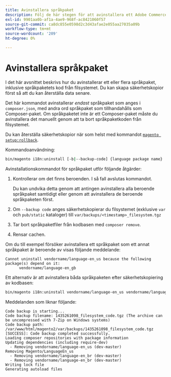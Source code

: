 ```yaml
---
title: Avinstallera språkpaket
description: Följ de här stegen för att avinstallera ett Adobe Commerce-språkpaket.
exl-id: 9901aa0b-af1a-4ae9-968f-ac8421060f57
source-git-commit: ca8dc855e0598d2c3d43afae2e055aa27035a09b
workflow-type: tm+mt
source-wordcount: '209'
ht-degree: 0%

---
```


# Avinstallera språkpaket

I det här avsnittet beskrivs hur du avinstallerar ett eller flera språkpaket, inklusive språkpaketets kod från filsystemet. Du kan skapa säkerhetskopior först så att du kan återställa data senare.

Det här kommandot avinstallerar *endast* språkpaket som anges i `composer.json`, med andra ord språkpaket som tillhandahålls som Composer-paket. Om språkpaketet inte är ett Composer-paket måste du avinstallera det manuellt genom att ta bort språkpaketkoden från filsystemet.

Du kan återställa säkerhetskopior när som helst med kommandot [`magento setup:rollback`](uninstall-modules.md#roll-back-the-file-system-database-or-media-files).

Kommandoanvändning:

```bash
bin/magento i18n:uninstall [-b|--backup-code] {language package name} ... {language package name}
```

Avinstallationskommandot för språkpaket utför följande åtgärder:

1. Kontrollerar om det finns beroenden. I så fall avslutas kommandot.

   Du kan undvika detta genom att antingen avinstallera alla beroende språkpaket samtidigt eller genom att avinstallera de beroende språkpaketen först.

1. Om `--backup code` anges säkerhetskopierar du filsystemet (exklusive `var` och `pub/static` kataloger) till `var/backups/<timestamp>_filesystem.tgz`
1. Tar bort språkpaketfiler från kodbasen med `composer remove`.
1. Rensar cachen.

Om du till exempel försöker avinstallera ett språkpaket som ett annat språkpaket är beroende av visas följande meddelande:

```
Cannot uninstall vendorname/language-en_us because the following package(s) depend on it:
      vendorname/language-en_gb
```

Ett alternativ är att avinstallera båda språkpaketen efter säkerhetskopiering av kodbasen:

```bash
bin/magento i18n:uninstall vendorname/language-en_us vendorname/language-en_gb --backup-code
```

Meddelanden som liknar följande:

```
Code backup is starting...
Code backup filename: 1435261098_filesystem_code.tgz (The archive can be uncompressed with 7-Zip on Windows systems)
Code backup path: /var/www/html/magento2/var/backups/1435261098_filesystem_code.tgz
[SUCCESS]: Code backup completed successfully.
Loading composer repositories with package information
Updating dependencies (including require-dev)
  - Removing vendorname/language-en_us (dev-master)
Removing Magento/LanguageEn_us
  - Removing vendorname/language-en_br (dev-master)
  - Removing vendorname/language-en_br (dev-master)
Writing lock file
Generating autoload files
```
